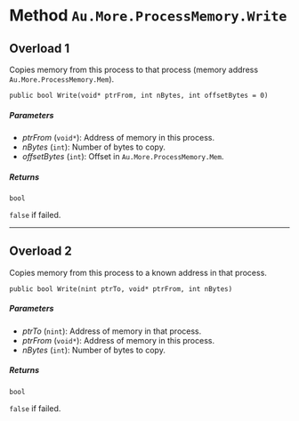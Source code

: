 # Method `Au.More.ProcessMemory.Write`

## Overload 1

Copies memory from this process to that process (memory address `Au.More.ProcessMemory.Mem`).

```
public bool Write(void* ptrFrom, int nBytes, int offsetBytes = 0)
```

##### Parameters

- *ptrFrom*  (`void*`):
    Address of memory in this process.
- *nBytes*  (`int`):
    Number of bytes to copy.
- *offsetBytes*  (`int`):
    Offset in `Au.More.ProcessMemory.Mem`.

##### Returns

`bool`

`false` if failed.

* * *

## Overload 2

Copies memory from this process to a known address in that process.

```
public bool Write(nint ptrTo, void* ptrFrom, int nBytes)
```

##### Parameters

- *ptrTo*  (`nint`):
    Address of memory in that process.
- *ptrFrom*  (`void*`):
    Address of memory in this process.
- *nBytes*  (`int`):
    Number of bytes to copy.

##### Returns

`bool`

`false` if failed.